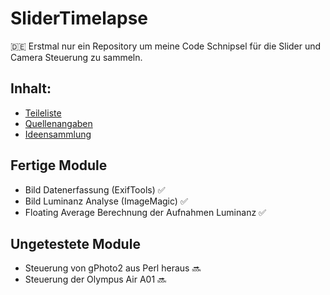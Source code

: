 # SliderTimelapse
:de: Erstmal nur ein Repository um meine Code Schnipsel für die Slider und Camera Steuerung zu sammeln.

## Inhalt:
- [Teileliste](https://github.com/tbrumm/SliderTimelapse/blob/master/doc/Parts.md)
- [Quellenangaben](https://github.com/tbrumm/SliderTimelapse/blob/master/doc/Quellen.md)
- [Ideensammlung](https://github.com/tbrumm/SliderTimelapse/blob/master/doc/Ideas.md)

## Fertige Module
- Bild Datenerfassung (ExifTools) :white_check_mark:
- Bild Luminanz Analyse (ImageMagic) :white_check_mark:
- Floating Average Berechnung der Aufnahmen Luminanz :white_check_mark:

## Ungetestete Module
- Steuerung von gPhoto2 aus Perl heraus :soon:
- Steuerung der Olympus Air A01 :soon:
